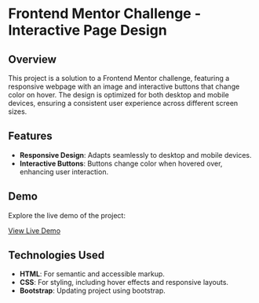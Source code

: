 # Frontend Mentor Challenge - Interactive Page Design

## Overview
This project is a solution to a Frontend Mentor challenge, featuring a responsive webpage with an image and interactive buttons that change color on hover. The design is optimized for both desktop and mobile devices, ensuring a consistent user experience across different screen sizes.

## Features
- **Responsive Design**: Adapts seamlessly to desktop and mobile devices.
- **Interactive Buttons**: Buttons change color when hovered over, enhancing user interaction.

## Demo
Explore the live demo of the project:

[View Live Demo](https://super-cranachan-450a98.netlify.app/)

## Technologies Used
- **HTML**: For semantic and accessible markup.
- **CSS**: For styling, including hover effects and responsive layouts.
- **Bootstrap**: Updating project using bootstrap.
